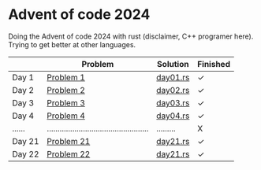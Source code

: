 # Advent of code 2024

Doing the Advent of code 2024 with rust (disclaimer, C++ programer here).
Trying to get better at other languages.

|        | Problem                                            | Solution                                                                       | Finished |
|--------|----------------------------------------------------|--------------------------------------------------------------------------------|----------|
| Day 1  | [Problem 1](https://adventofcode.com/2024/day/1)   | [day01.rs](https://github.com/Pau6b/advent-of-code-2024/blob/main/src/day01.rs)| ✓        |
| Day 2  | [Problem 2](https://adventofcode.com/2024/day/2)   | [day02.rs](https://github.com/Pau6b/advent-of-code-2024/blob/main/src/day02.rs)| ✓        |
| Day 3  | [Problem 3](https://adventofcode.com/2024/day/3)   | [day03.rs](https://github.com/Pau6b/advent-of-code-2024/blob/main/src/day03.rs)| ✓        |
| Day 4  | [Problem 4](https://adventofcode.com/2024/day/4)   | [day04.rs](https://github.com/Pau6b/advent-of-code-2024/blob/main/src/day04.rs)| ✓        |
| ...... | ................................................   | .........| X        |
| Day 21 | [Problem 21](https://adventofcode.com/2024/day/21) | [day21.rs](https://github.com/Pau6b/advent-of-code-2024/blob/main/src/day21.rs)| ✓        |
| Day 22 | [Problem 22](https://adventofcode.com/2024/day/22) | [day21.rs](https://github.com/Pau6b/advent-of-code-2024/blob/main/src/day22.rs)| ✓        |
